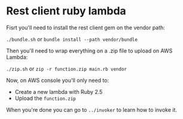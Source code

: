 # Rest client ruby lambda

Fisrt you'll need to install the rest client gem on the vendor path:

`./bundle.sh` or `bundle install --path vendor/bundle`

Then you'll need to wrap everything on a .zip file to upload on AWS Lambda:

`./zip.sh` or `zip -r function.zip main.rb vendor`

Now, on AWS console you'll only need to:
- Create a new lambda with Ruby 2.5
- Upload the `function.zip`

When you're done you can go to `../invoker` to learn how to invoke it.
